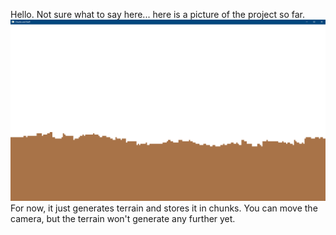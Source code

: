 Hello. Not sure what to say here... here is a picture of the project so far.
<img src="img1.png">
For now, it just generates terrain and stores it in chunks. You can move the camera, but the terrain won't generate any further yet.